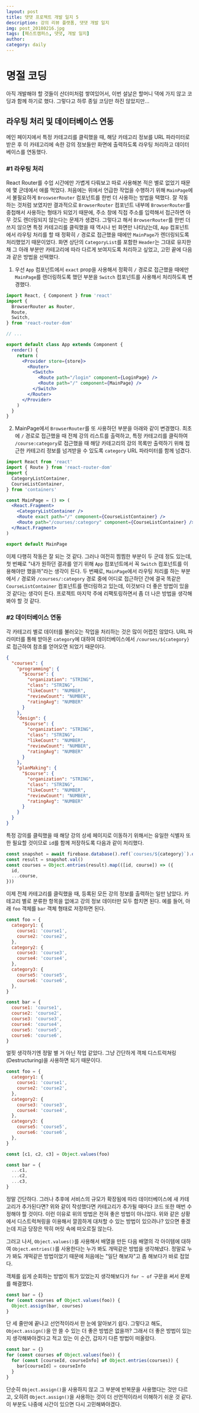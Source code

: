 ```yaml
---
layout: post
title: 댓댓 프로젝트 개발 일지 5
description: 강의 리뷰 플랫폼, 댓댓 개발 일지
img: post_20180216.jpg
tags: [패스트캠퍼스, 댓댓, 개발 일지]
author:
category: daily
---
```

# 명절 코딩

아직 개발해야 할 것들이 산더미처럼 쌓여있어서, 이번 설날은 할머니 댁에 가지 않고 코딩과 함께 하기로 했다. 그렇다고 하루 종일 코딩만 하진 않았지만...

## 라우팅 처리 및 데이터베이스 연동

메인 페이지에서 특정 카테고리를 클릭했을 때, 해당 카테고리 정보를 URL 파라미터로 받은 후 이 카테고리에 속한 강의 정보들만 화면에 출력하도록 라우팅 처리하고 데이터베이스를 연동했다.

### #1 라우팅 처리

React Router를 수업 시간에만 가볍게 다뤄보고 따로 사용해본 적은 별로 없었기 때문에 몇 군데에서 애를 먹었다. 처음에는 위에서 언급한 작업을 수행하기 위해 `MainPage`에서 불필요하게 `BroswserRouter` 컴포넌트를 한번 더 사용하는 방법을 택했다. 잘 작동하는 것처럼 보였지만 결과적으로 `BrowserRouter` 컴포넌트 내부에 `BrowserRouter`를 중첩해서 사용하는 형태가 되었기 때문에, 주소 창에 직접 주소를 입력해서 접근하면 아무 것도 렌더링되지 않는다는 문제가 생겼다. 그렇다고 해서 `BrowserRouter`를 한번 더 쓰지 않으면 특정 카테고리를 클릭했을 때 역시나 빈 화면만 나타났는데, `App` 컴포넌트에서 라우팅 처리를 할 때 정확히 `/` 경로로 접근했을 때에만 `MainPage`가 렌더링되도록 처리했었기 때문이었다. 화면 상단의 `CategoryList`를 포함한 `Header`는 그대로 유지한 채 그 아래 부분만 카테고리에 따라 다르게 보여지도록 처리하고 싶었고, 고민 끝에 다음과 같은 방법을 선택했다.

1. 우선 `App` 컴포넌트에서 `exact` prop을 사용해서 정확히 `/` 경로로 접근했을 때에만 `MainPage`를 렌더링하도록 했던 부분을 `Switch` 컴포넌트를 사용해서 처리하도록 변경했다.

```jsx
import React, { Component } from 'react'
import {
  BrowserRouter as Router,
  Route,
  Switch,
} from 'react-router-dom'

// ...

export default class App extends Component {
  render() {
    return (
      <Provider store={store}>
        <Router>
          <Switch>
            <Route path="/login" component={LoginPage} />
            <Route path="/" component={MainPage} />
          </Switch>
        </Router>
      </Provider>
    )
  }
}
```

2. MainPage에서 `BrowserRouter`를 또 사용하던 부분을 아래와 같이 변경했다. 최초에 `/` 경로로 접근했을 때 전체 강의 리스트를 출력하고, 특정 카테고리를 클릭하여 `/course:category`로 접근했을 때 해당 카테고리의 강의 목록만 출력하기 위해 접근한 카테고리 정보를 넘겨받을 수 있도록 `category` URL 파라미터를 함께 넘겼다.

```jsx
import React from 'react'
import { Route } from 'react-router-dom'
import {
  CategoryListContainer,
  CourseListContainer,
} from 'containers'

const MainPage = () => (
  <React.Fragment>
    <CategoryListContainer />
    <Route exact path="/" component={CourseListContainer} />
    <Route path="/courses/:category" component={CourseListContainer} />
  </React.Fragment>
)

export default MainPage
```

이제 다행히 작동은 잘 되는 것 같다. 그러나 여전히 찜찜한 부분이 두 군데 정도 있는데, 첫 번째로 "내가 원하던 결과를 얻기 위해 `App` 컴포넌트에서 꼭 `Switch` 컴포넌트를 이용해야만 했을까"라는 생각이 든다. 두 번째로, `MainPage`에서 라우팅 처리를 하는 부분에서 `/` 경로와 `/courses/:category` 경로 중에 어디로 접근하던 간에 결국 똑같은 `CourseListContainer` 컴포넌트를 렌더링하고 있는데, 이것보다 더 좋은 방법이 있을 것 같다는 생각이 든다. 프로젝트 마지막 주에 리팩토링하면서 좀 더 나은 방법을 생각해봐야 할 것 같다.

### #2 데이터베이스 연동

각 카테고리 별로 데이터를 불러오는 작업을 처리하는 것은 많이 어렵진 않았다. URL 파라미터를 통해 받아온 `category`에 대하여 데이터베이스에서 `/courses/${category}`로 접근하여 참조를 얻어오면 되었기 때문이다.

```json
{
  "courses": {
    "programming": {
      "$course": {
        "organization": "STRING",
        "class": "STRING",
        "likeCount": "NUMBER",
        "reviewCount": "NUMBER",
        "ratingAvg": "NUMBER"
      }
    },
    "design": {
      "$course": {
        "organization": "STRING",
        "class": "STRING",
        "likeCount": "NUMBER",
        "reviewCount": "NUMBER",
        "ratingAvg": "NUMBER"
      }
    },
    "planMaking": {
      "$course": {
        "organization": "STRING",
        "class": "STRING",
        "likeCount": "NUMBER",
        "reviewCount": "NUMBER",
        "ratingAvg": "NUMBER"
      }
    }
  }
}
```

특정 강의를 클릭했을 때 해당 강의 상세 페이지로 이동하기 위해서는 유일한 식별자 또한 필요할 것이므로 `id`를 함께 저장하도록 다음과 같이 처리했다.

```javascript
const snapshot = await firebase.database().ref(`courses/${category}`).once('value')
const result = snapshot.val()
const courses = Object.entries(result).map(([id, course]) => ({
  id,
  ...course,
}))
```

이제 전체 카테고리를 클릭했을 때, 등록된 모든 강의 정보를 출력하는 일만 남았다. 카테고리 별로 분류한 항목을 없애고 강의 정보 데이터만 모두 합치면 된다. 예를 들어, 아래 `foo` 객체를 `bar` 객체 형태로 저장하면 된다.

```javascript
const foo = {
  category1: {
    course1: 'course1',
    course2: 'course2',
  },
  category2: {
    course3: 'course3',
    course4: 'course4',
  },
  category3: {
    course5: 'course5',
    course6: 'course6',
  },
}

const bar = {
  course1: 'course1',
  course2: 'course2',
  course3: 'course3',
  course4: 'course4',
  course5: 'course5',
  course6: 'course6',
}
```

얼핏 생각하기엔 정말 별 거 아닌 작업 같았다. 그냥 간단하게 객체 디스트럭쳐링(Destructuring)을 사용하면 되기 때문이다.

```javascript
const foo = {
  category1: {
    course1: 'course1',
    course2: 'course2',
  },
  category2: {
    course3: 'course3',
    course4: 'course4',
  },
  category3: {
    course5: 'course5',
    course6: 'course6',
  },
}

const [c1, c2, c3] = Object.values(foo)

const bar = {
  ...c1,
  ...c2,
  ...c3,
}
```

정말 간단하다. 그러나 추후에 서비스의 규모가 확장됨에 따라 데이터베이스에 새 카테고리가 추가된다면? 위와 같이 작성했다면 카테고리가 추가될 때마다 코드 또한 매번 수정해야 할 것이다. 이런 이유로 위의 방법은 전혀 좋은 방법이 아니었다. 위와 같은 상황에서 디스트럭쳐링을 이용해서 깔끔하게 대처할 수 있는 방법이 있으려나? 있으면 좋겠는데 지금 당장은 딱히 머릿 속에 떠오르질 않는다.

그러고 나서, `Object.values()`를 사용해서 배열을 만든 다음 배열의 각 아이템에 대하여 `Object.entries()`를 사용한다는 누가 봐도 개떡같은 방법을 생각해냈다. 정말로 누가 봐도 개떡같은 방법이었기 때문에 처음에는 "일단 해보자"고 좀 해보다가 바로 접었다.

객체를 쉽게 순회하는 방법이 뭐가 있었는지 생각해보다가 `for ~ of` 구문을 써서 문제를 해결했다.

```javascript
const bar = {}
for (const courses of Object.values(foo)) {
  Object.assign(bar, courses)
}
```

단 세 줄만에 끝나고 선언적이라서 한 눈에 알아보기 쉽다. 그렇다고 해도, `Object.assign()`을 안 쓸 수 있는 더 좋은 방법은 없을까? 그래서 더 좋은 방법이 있는지 생각해봐야겠다고 적고 있는 이 순간, 갑자기 다른 방법이 떠올랐다.

```javascript
const bar = {}
for (const courses of Object.values(foo)) {
  for (const [courseId, courseInfo] of Object.entries(courses)) {
    bar[courseId] = courseInfo
  }
}
```

단순히 `Object.assign()`을 사용하지 않고 그 부분에 반복문을 사용했다는 것만 다르고, 오히려 `Object.assign()`을 사용하는 것이 더 선언적이라서 이해하기 쉬운 것 같다. 이 부분도 나중에 시간이 있으면 다시 고민해봐야겠다.
